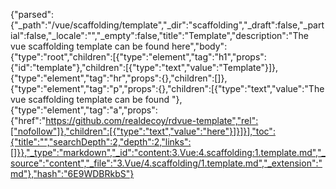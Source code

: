 {"parsed":{"_path":"/vue/scaffolding/template","_dir":"scaffolding","_draft":false,"_partial":false,"_locale":"","_empty":false,"title":"Template","description":"The vue scaffolding template can be found here","body":{"type":"root","children":[{"type":"element","tag":"h1","props":{"id":"template"},"children":[{"type":"text","value":"Template"}]},{"type":"element","tag":"hr","props":{},"children":[]},{"type":"element","tag":"p","props":{},"children":[{"type":"text","value":"The vue scaffolding template can be found "},{"type":"element","tag":"a","props":{"href":"https://github.com/realdecoy/rdvue-template","rel":["nofollow"]},"children":[{"type":"text","value":"here"}]}]}],"toc":{"title":"","searchDepth":2,"depth":2,"links":[]}},"_type":"markdown","_id":"content:3.Vue:4.scaffolding:1.template.md","_source":"content","_file":"3.Vue/4.scaffolding/1.template.md","_extension":"md"},"hash":"6E9WDBRkbS"}